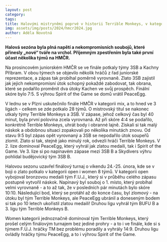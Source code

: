 ```yaml
---
layout: post
category: 
tags:
title: Halovými mistryněmi poprvé v historii Terrible Monkeys, v kategorii open po 10 letech zazářil PeaceEgg
img: assets/img/posts/2024/hmcr2024.jpg
author: Adéla Novotná
---
```


**Halová sezóna byla plná napětí a nekompromisních soubojů, které přinesly „nové“ tváře na vrchol. Příjemným zpestřením byla také první účast několika týmů na HMČR.**

Na prosincovém juniorském HMČR se ve finále potkaly týmy 3SB a Kachny Příbram. V obou týmech se objevilo několik hráčů z řad juniorské reprezentace, a zápas tak probíhal poměrně vyrovnaně. Zlato 3SB zajistil jak jejich nekompromisní útok schopný pokaždé zabodovat, tak obrana, které se podařilo proměnit dva útoky Kachen ve svůj prospěch. Finální skóre bylo 7:5. S výhrou Spirit of the Game se domů vrátil PeaceEgg.

V lednu se v Plzni uskutečnilo finále HMČR v kategorii mix, a to hned ve 3 ligách - celkem se zde potkalo 28 týmů. O mistrovský titul se nakonec utkaly týmy Terrible Monkeys a 3SB. V zápase, jehož celkový čas byl 40 minut, byla první polovina zcela vyrovnaná. Až při skóre 4:4 se podařilo, konkrétně Terrible Monkeys, uhrát body i obranné lajně. Získali si tak malý náskok a obdobnou situaci zopakovali po několika minutách znovu. Od stavu 9:5 byl zápas opět vyrovnaný a 3SB se nepodařilo útok soupeřů zlomit. Zlato si tak, stejně jako minulý rok, odvezli hráči Terrible Monkeys. V 2. lize dominoval PeaceEgg, který vyhrál jak zlatou medaili, tak i Spirit of the Game. Ve 3. lize si po napínavém zápase mezi 3SB B a Skydivers výhru pohlídal budějovický tým 3SB B.

Halovou sezonu uzavřel finálový turnaj o víkendu 24.-25. února, kde se v boji o zlato potkalo v kategorii open i women 8 týmů. V kategorii open vybojoval bronzovou medaili tým F.U.J., který si v průběhu celého zápasu postupně vytvořil náskok. Napínavý byl souboj o 1. místo, který probíhal velmi vyrovnaně - a to až tak, že v posledních pár minutách bylo skóre 10:10. Následující bod, který se protáhl až do konce času, byl zlomový - na útoku byl tým Terrible Monkeys, ale PeaceEgg ubránil a doneseným bodem si tak po 10 letech ukořistil zlatou medaili! Druhou ligu vyhrál tým BUFU B a 3. ligu tým Terrible Monkeys B.

Women kategorii jednoznačně dominoval tým Terrible Monkeys, který prošel celým finálovým turnajem bez jediné prohry - a to i ve finále, kde si s týmem F.U.J. hráčky TM bez problému poradily a vyhrály 14:9. Druhou ligu ovládly hráčky týmu PeaceEgg, a to i výhrou Spirit of the Game.
